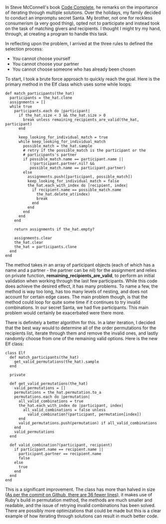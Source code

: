 In Steve McConnell's book [Code Complete](http://cc2e.com), he remarks on the importance of iterating through multiple solutions. Over the holidays, my family decided to conduct an impromptu secret Santa. My brother, not one for reckless consumerism (a very good thing), opted not to participate and instead took on the task of matching givers and recipients. I thought I might try my hand, through, at creating a program to handle this task.

In reflecting upon the problem, I arrived at the three rules to defined the selection process:

* You cannot choose yourself
* You cannot choose your partner
* You cannot choose someone who has already been chosen

To start, I took a brute force approach to quickly reach the goal. Here is the primary method in the Elf class which uses some while loops:

    def match_participants(the_hat)
      participants = the_hat.clone
      assignments = []
      while true
        participants.each do |participant|
          if the_hat.size < 3 && the_hat.size > 0
            break unless remaining_recipients_are_valid(the_hat, participant)
          end

          keep_looking_for_individual_match = true
          while keep_looking_for_individual_match
            possible_match = the_hat.sample
            # retry if the possible_match is the participant or the
            # participants's partner
            if possible_match.name == participant.name ||
               (!participant.partner.nil? &&
               possible_match.name == participant.partner)
            else
              assignments.push([participant, possible_match])
              keep_looking_for_individual_match = false
              the_hat.each_with_index do |recipient, index|
                if recipient.name == possible_match.name
                  the_hat.delete_at(index)
                  break
                end
              end
            end
          end
        end

        return assignments if the_hat.empty?

        assignments.clear
        the_hat.clear
        the_hat = participants.clone
      end
    end

The method takes in an array of participant objects (each of which has a name and a partner - the partner can be nil) for the assignment and relies on private function, **remaining\_recipients\_are\_valid**, to perform an initial validation when working through the last few participants. While this code does achieve the desired effect, it has many problems. To name a few, the method is way too long, has too many levels of nesting, and does not account for certain edge cases. The main problem though, is that the method could loop for quite some time if it continues to try invalid combinations. In our secret Santa, we had five participants. This main problem would certainly be exacerbated were there more.

There is definitely a better algorithm for this. In a later iteration, I decided that the best way would to determine all of the order permutations for the recipients list, iterate through them and remove the invalid ones, and lastly randomly choose from one of the remaining valid options. Here is the new Elf class:

    class Elf
      def match_participants(the_hat)
        get_valid_permutations(the_hat).sample
      end

      private

      def get_valid_permutations(the_hat)
        valid_permutations = []
        permutations = the_hat.permutation.to_a
        permutations.each do |permutation|
          all_valid_combinations = true
          the_hat.each_with_index do |participant, index|
            all_valid_combinations = false unless
              valid_combination?(participant, permutation[index])
          end
          valid_permutations.push(permutation) if all_valid_combinations
        end
        valid_permutations
      end

      def valid_combination?(participant, recipient)
        if participant.name == recipient.name ||
          participant.partner == recipient.name
          false
        else
          true
        end
      end
    end

This is a significant improvement. The class has more than halved in size ([As per the commit on Github, there are 36 fewer lines](https://github.com/davidenglishmusic/secret_santa/commit/30eeaa47fcd061721f27c305edc3da1bd09471bb)), it makes use of Ruby's build in permutation method, the methods are much smaller and readable, and the issue of retrying invalid combinations has been solved. There are possibly more optimizations that could be made but this is a clear example of how iterating through solutions can result in much better code.
